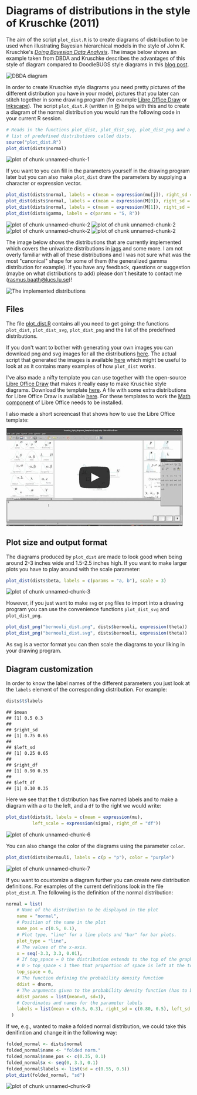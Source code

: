 Diagrams of distributions in the style of Kruschke (2011)
=====================================================

The aim of the script `plot_dist.R` is to create diagrams of distribution to be used when illustrating Bayesian hierarchical models in the style of John K. Kruschke's [*Doing Bayesian Data Analysis*](http://www.indiana.edu/~kruschke/DoingBayesianDataAnalysis/). The image below shows an example taken from DBDA and Kruschke describes the advantages of this style of diagram compared to DoodleBUGS style diagrams in this [blog post](http://doingbayesiandataanalysis.blogspot.se/2012/05/graphical-model-diagrams-in-doing.html).

![DBDA diagram](https://raw.github.com/rasmusab/distribution_diagrams/master/dbda_diagram.jpg)

In order to create Kruschke style diagrams you need pretty pictures of the different distribution you have in your model, pictures that you later can stitch together in some drawing program (for example [Libre Office Draw](http://www.libreoffice.org/features/draw/) or [Inkscape](http://inkscape.org/)). The script `plot_dist.R` (written in [R](http://www.r-project.org/)) helps with this and to create a diagram of the normal distribution you would run the following code in your current R session.


```r
# Reads in the functions plot_dist, plot_dist_svg, plot_dist_png and a
# list of predefined distributions called dists.
source("plot_dist.R")
plot_dist(dists$normal)
```

![plot of chunk unnamed-chunk-1](https://raw.github.com/rasmusab/distribution_diagrams/master/figure/unnamed-chunk-1.png) 

If you want to you can fill in the parameters yourself in the drawing program later but you can also make `plot_dist` draw the parameters by supplying a character or expression vector.


```r
plot_dist(dists$normal, labels = c(mean = expression(mu[j]), right_sd = expression(tau)))
plot_dist(dists$normal, labels = c(mean = expression(M[0]), right_sd = expression(T[0])))
plot_dist(dists$normal, labels = c(mean = expression(M[1]), right_sd = expression(T[1])))
plot_dist(dists$gamma, labels = c(params = "S, R"))
```

![plot of chunk unnamed-chunk-2](https://raw.github.com/rasmusab/distribution_diagrams/master/figure/unnamed-chunk-21.png) ![plot of chunk unnamed-chunk-2](https://raw.github.com/rasmusab/distribution_diagrams/master/figure/unnamed-chunk-22.png) ![plot of chunk unnamed-chunk-2](https://raw.github.com/rasmusab/distribution_diagrams/master/figure/unnamed-chunk-23.png) ![plot of chunk unnamed-chunk-2](https://raw.github.com/rasmusab/distribution_diagrams/master/figure/unnamed-chunk-24.png) 


The image below shows the distributions that are currently implemented which covers the univariate distributions in [jags](http://mcmc-jags.sourceforge.net/) and some more. I am not overly familiar with all of these distributions and I was not sure what was the most "canonical" shape for some of them (the generalized gamma distribution for example). If you have any feedback, questions or suggestion (maybe on what distributions to add) please don't hesitate to contact me ([rasmus.baath@lucs.lu.se](rasmus.baath@lucs.lu.se))!

![The implemented distributions](https://raw.github.com/rasmusab/distribution_diagrams/master/all_dists_smaller.png)

Files
------------------------

The file [plot_dist.R](https://raw.github.com/rasmusab/distribution_diagrams/master/plot_dist.R) contains all you need to get going: the functions `plot_dist`, `plot_dist_svg`, `plot_dist_png` and the list of the predefined distributions.

If you don't want to bother with generating your own images you can download png and svg images for all the distributions [here](https://raw.github.com/rasmusab/distribution_diagrams/master/distribution_diagrams.zip). The actual script that generated the images is available [here](https://raw.github.com/rasmusab/distribution_diagrams/master/create_diagrams.R) which might be useful to look at as it contains many examples of how `plot_dist` works.

I've also made a nifty template you can use together with the open-source [Libre Office Draw](http://www.libreoffice.org/features/draw/) that makes it really easy to make Kruschke style diagrams. Download the template [here](https://raw.github.com/rasmusab/distribution_diagrams/master/krusche_style_diagrams_template.odg). A file with some extra distributions for Libre Office Draw is available [here](https://raw.github.com/rasmusab/distribution_diagrams/master/extra_distributions.odg). For these templates to work the [Math component](https://www.libreoffice.org/discover/math/) of Libre Office needs to be installed.

I also made a short screencast that shows how to use the Libre Office template:

[![Screencast video link](screencast_image.jpeg)](http://youtu.be/uSJ2S900UHA)

Plot size and output format
---------------------------
The diagrams produced by `plot_dist` are made to look good when being around 2-3 inches wide and 1.5-2.5 inches high. If you want to make larger plots you have to play around with the scale parameter:


```r
plot_dist(dists$beta, labels = c(params = "a, b"), scale = 3)
```

![plot of chunk unnamed-chunk-3](https://raw.github.com/rasmusab/distribution_diagrams/master/figure/unnamed-chunk-3.png) 


However, if you just want to make `svg` or `png` files to import into a drawing program you can use the convenience functions `plot_dist_svg` and `plot_dist_png`.


```r
plot_dist_png("bernouli_dist.png", dists$bernouli, expression(theta))
plot_dist_png("bernouli_dist.svg", dists$bernouli, expression(theta))
```

As svg is a vector format you can then scale the diagrams to your liking in your drawing program.

Diagram customization
----------------

In order to know the label names of the different parameters you just look at the `labels` element of the corresponding distribution. For example:

```r
dists$t$labels
```

```
## $mean
## [1] 0.5 0.3
## 
## $right_sd
## [1] 0.75 0.65
## 
## $left_sd
## [1] 0.25 0.65
## 
## $right_df
## [1] 0.90 0.35
## 
## $left_df
## [1] 0.10 0.35
```


Here we see that the t distribution has five named labels and to make a diagram with a $\sigma$ to the left, and a `df` to the right we would write:


```r
plot_dist(dists$t, labels = c(mean = expression(mu), 
          left_scale = expression(sigma), right_df = "df"))
```

![plot of chunk unnamed-chunk-6](https://raw.github.com/rasmusab/distribution_diagrams/master/figure/unnamed-chunk-6.png) 


You can also change the color of the diagrams using the parameter `color`.

```r
plot_dist(dists$bernouli, labels = c(p = "p"), color = "purple")
```

![plot of chunk unnamed-chunk-7](https://raw.github.com/rasmusab/distribution_diagrams/master/figure/unnamed-chunk-7.png) 


If you want to coustomize a diagram further you can create new distribution definitions. For examples of the current definitions look in the file `plot_dist.R`. The following is the definition of the normal distribution:


```r
normal = list(
    # Name of the distribution to be displayed in the plot
    name = "normal",
    # Position of the name in the plot
    name_pos = c(0.5, 0.1),
    # Plot type, "line" for a line plots and "bar" for bar plots.
    plot_type = "line",
    # The values of the x-axis.
    x = seq(-3.3, 3.3, 0.01),
    # If top_space = 0 the distribution extends to the top of the graph, if 
    # 0 > top_space < 1 then that proportion of space is left at the top.
    top_space = 0,
    # The function defining the probability density function
    ddist = dnorm,
    # The arguments given to the probability density function (has to be named) 
    ddist_params = list(mean=0, sd=1),
    # Coordinates and names for the parameter labels
    labels = list(mean = c(0.5, 0.3), right_sd = c(0.80, 0.5), left_sd = c(0.20, 0.5))
  )
```


If we, e.g., wanted to make a folded normal distribution, we could take this denifintion and change it in the following way:

```r
folded_normal <- dists$normal
folded_normal$name <- "folded norm."
folded_normal$name_pos <- c(0.35, 0.1)
folded_normal$x <- seq(0, 3.3, 0.1)
folded_normal$labels <- list(sd = c(0.55, 0.5))
plot_dist(folded_normal, "sd")
```

![plot of chunk unnamed-chunk-9](https://raw.github.com/rasmusab/distribution_diagrams/master/figure/unnamed-chunk-9.png) 

